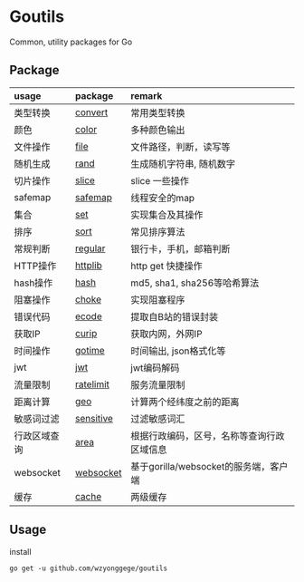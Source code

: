 # Goutils

Common, utility packages for Go


## Package

| usage | package | remark |
| :--- | :--- | :--- |
| 类型转换 | [convert](convert/convert.go) | 常用类型转换 |
| 颜色 | [color](color/README.md) | 多种颜色输出 |
| 文件操作 | [file](file/file.go) | 文件路径，判断，读写等 |
| 随机生成 | [rand](rand/rand.go) | 生成随机字符串, 随机数字 |
| 切片操作 | [slice](slice/slice.go) | slice 一些操作 |
| safemap | [safemap](safemap/safemap.go) | 线程安全的map |
| 集合 | [set](set/README.md) | 实现集合及其操作 |
| 排序 | [sort](sort/README.md) | 常见排序算法 |
| 常规判断 | [regular](regular/regular.go) | 银行卡，手机，邮箱判断 |
| HTTP操作 | [httplib](httplib/httplib.go) | http get 快捷操作 |
| hash操作 | [hash](hash/hash.go) | md5, sha1, sha256等哈希算法 |
| 阻塞操作 | [choke](choke/choke.go) | 实现阻塞程序 |
| 错误代码 | [ecode](ecode/ecode.go) | 提取自B站的错误封装 |
| 获取IP | [curip](curip/README.md) | 获取内网，外网IP |
| 时间操作 | [gotime](gotime/README.md) | 时间输出, json格式化等 |
| jwt | [jwt](jwt/jwt.go) | jwt编码解码 |
| 流量限制 | [ratelimit](ratelimit/README.md) | 服务流量限制 |
| 距离计算 | [geo](geo/geo.go) | 计算两个经纬度之前的距离 |
| 敏感词过滤 | [sensitive](sensitive/sensitive.go) | 过滤敏感词汇 |
| 行政区域查询 | [area](area/README.md) | 根据行政编码，区号，名称等查询行政区域信息 |
| websocket | [websocket](ws/README.md) | 基于gorilla/websocket的服务端，客户端 |
| 缓存 | [cache](cache/README.md) | 两级缓存 |

## Usage

install 

```shell script
go get -u github.com/wzyonggege/goutils
```
